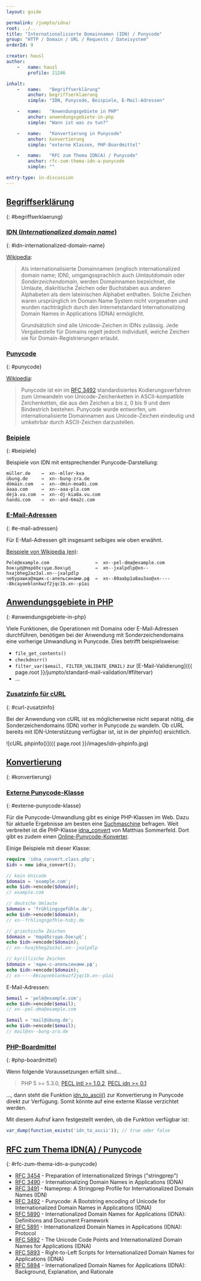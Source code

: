 ```yaml
---
layout: guide

permalink: /jumpto/idna/
root: ../..
title: "Internationalisierte Domainnamen (IDN) / Punycode"
group: "HTTP / Domain / URL / Requests / Dateisystem"
orderId: 9

creator: hausl
author:
    -   name: hausl
        profile: 21246

inhalt:
    -   name:   "Begriffserklärung"
        anchor: begriffserklaerung
        simple: "IDN, Punycode, Beispiele, E-Mail-Adressen"

    -   name:   "Anwendungsgebiete in PHP"
        anchor: anwendungsgebiete-in-php
        simple: "Wann ist was zu tun?"

    -   name:   "Konvertierung in Punycode"
        anchor: konvertierung
        simple: "externe Klassen, PHP-Boardmittel"

    -   name:   "RFC zum Thema IDN(A) / Punycode"
        anchor: rfc-zum-thema-idn-a-punycode
        simple: ""

entry-type: in-discussion
---
```


## [Begriffserklärung](#begriffserklaerung)
{: #begriffserklaerung}

### [IDN (*Internationalized domain name*)](#idn-internationalized-domain-name)
{: #idn-internationalized-domain-name}

[Wikipedia](http://de.wikipedia.org/wiki/Internationalisierter_Domainname):

> Als internationalisierte Domainnamen (englisch internationalized domain name; IDN), umgangssprachlich auch *Umlautdomain* oder *Sonderzeichendomain*, werden Domainnamen bezeichnet, die Umlaute, diakritische Zeichen oder Buchstaben aus anderen Alphabeten als dem lateinischen Alphabet enthalten. Solche Zeichen waren ursprünglich im Domain Name System nicht vorgesehen und wurden nachträglich durch den Internetstandard Internationalizing Domain Names in Applications (IDNA) ermöglicht.
>
> Grundsätzlich sind alle Unicode-Zeichen in IDNs zulässig. Jede Vergabestelle für Domains regelt jedoch individuell, welche Zeichen sie für Domain-Registrierungen erlaubt.

### [Punycode](#punycode)
{: #punycode}

[Wikipedia](http://de.wikipedia.org/wiki/Punycode):

> Punycode ist ein im [RFC 3492](http://tools.ietf.org/html/rfc3492) standardisiertes Kodierungsverfahren zum Umwandeln von Unicode-Zeichenketten in ASCII-kompatible Zeichenketten, die aus den Zeichen a bis z, 0 bis 9 und dem Bindestrich bestehen. Punycode wurde entworfen, um internationalisierte Domainnamen aus Unicode-Zeichen eindeutig und umkehrbar durch ASCII-Zeichen darzustellen.

### [Beipiele](#beipiele)
{: #beipiele}

Beispiele von IDN mit entsprechender Punycode-Darstellung:

~~~
müller.de    →  xn--mller-kva
übung.de     →  xn--bung-zra.de
dömäin.com   →  xn--dmin-moa0i.com
äaaa.com     →  xn--aaa-pla.com
déjà.vu.com  →  xn--dj-kia8a.vu.com
ñandú.com    →  xn--and-6ma2c.com
~~~

### [E-Mail-Adressen](#e-mail-adressen)
{: #e-mail-adressen}

Für E-Mail-Adressen gilt insgesamt selbiges wie oben erwähnt.

[Beispiele von Wikipedia (en)](http://en.wikipedia.org/wiki/Email_address#Internationalization_examples):

~~~
Pelé@example.com                 →  xn--pel-dma@example.com
δοκιμή@παράδειγμα.δοκιμή         →  xn--jxalpdlp@xn--hxajbheg2az3al.xn--jxalpdlp
чебурашка@ящик-с-апельсинами.рф  →  xn--80aabp1a8au3ao@xn-----8kcayoeblonkwzf2jqc1b.xn--p1ai
~~~



## [Anwendungsgebiete in PHP](#anwendungsgebiete-in-php)
{: #anwendungsgebiete-in-php}

Viele Funktionen, die Operationen mit Domains oder E-Mail-Adressen durchführen, benötigen bei der Anwendung mit Sonderzeichendomains eine vorherige Umwandlung in Punycode. Dies betrifft beispielsweise:

- `file_get_contents()`
- `checkdnsrr()`
- `filter_var($email, FILTER_VALIDATE_EMAIL)` zur [E-Mail-Validierung]({{ page.root }}/jumpto/standard-mail-validation/#filtervar)
- …

### [Zusatzinfo für cURL](#curl-zusatzinfo)
{: #curl-zusatzinfo}

Bei der Anwendung von cURL ist es möglicherweise nicht separat nötig, die Sonderzeichendomains (IDN) vorher in Punycode zu wandeln. Ob cURL bereits mit IDN-Unterstützung verfügbar ist, ist in der phpinfo() ersichtlich.

![cURL phpinfo()]({{ page.root }}/images/idn-phpinfo.jpg)



## [Konvertierung](#konvertierung)
{: #konvertierung}

### [Externe Punycode-Klasse](#externe-punycode-klasse)
{: #externe-punycode-klasse}

Für die Punycode-Umwandlung gibt es einige PHP-Klassen im Web. Dazu für aktuelle Ergebnisse am besten eine [Suchmaschine] befragen. Weit verbreitet ist die PHP-Klasse [idna_convert] von Matthias Sommerfeld. Dort gibt es zudem einen [Online-Punycode-Konverter][OPK].

[Suchmaschine]: https://duckduckgo.com/?q=!g+php+(punycode+OR+idna+converter)
[idna_convert]: http://phlymail.com/de/downloads/idna-convert.html
[OPK]: http://idnaconv.phlymail.de/?lang=de

Einige Beispiele mit dieser Klasse:

~~~ php
require 'idna_convert.class.php';
$idn = new idna_convert();

// kein Unicode
$domain = 'example.com';
echo $idn->encode($domain);
// example.com

// deutsche Umlaute
$domain = 'frühlingsgefühle.de';
echo $idn->encode($domain);
// xn--frhlingsgefhle-hsbj.de

// griechische Zeichen
$domain = 'παράδειγμα.δοκιμή';
echo $idn->encode($domain);
// xn--hxajbheg2az3al.xn--jxalpdlp

// kyrillische Zeichen
$domain = 'ящик-с-апельсинами.рф';
echo $idn->encode($domain);
// xn-----8kcayoeblonkwzf2jqc1b.xn--p1ai
~~~

E-Mail-Adressen:

~~~ php
$email = 'pelé@example.com';
echo $idn->encode($email);
// xn--pel-dma@example.com

$email = 'mail@übung.de';
echo $idn->encode($email);
// mail@xn--bung-zra.de
~~~

### [PHP-Boardmittel](#php-boardmittel)
{: #php-boardmittel}

Wenn folgende Voraussetzungen erfüllt sind…

> PHP 5 >= 5.3.0, [PECL intl >= 1.0.2](http://pecl.php.net/package/intl), [PECL idn >= 0.1](http://pecl.php.net/package/idn)

…, dann steht die Funktion [idn_to_ascii()](http://php.net/manual/de/function.idn-to-ascii.php) zur Konvertierung in Punycode direkt zur Verfügung. Somit könnte auf eine externe Klasse verzichtet werden.

Mit diesem Aufruf kann festgestellt werden, ob die Funktion verfügbar ist:

~~~ php
var_dump(function_exists('idn_to_ascii')); // true oder false
~~~



## [RFC zum Thema IDN(A) / Punycode](#rfc-zum-thema-idn-a-punycode)
{: #rfc-zum-thema-idn-a-punycode}

- [RFC 3454](http://tools.ietf.org/html/rfc3454) - Preparation of Internationalized Strings ("stringprep")
- [RFC 3490](http://tools.ietf.org/html/rfc3490) - Internationalizing Domain Names in Applications (IDNA)
- [RFC 3491](http://tools.ietf.org/html/rfc3491) - Nameprep: A Stringprep Profile for Internationalized Domain Names (IDN)
- [RFC 3492](http://tools.ietf.org/html/rfc3492) - Punycode: A Bootstring encoding of Unicode for Internationalized Domain Names in Applications (IDNA)
- [RFC 5890](http://tools.ietf.org/html/rfc5890) - Internationalized Domain Names for Applications (IDNA): Definitions and Document Framework
- [RFC 5891](http://tools.ietf.org/html/rfc5891) - Internationalized Domain Names in Applications (IDNA): Protocol
- [RFC 5892](http://tools.ietf.org/html/rfc5892) - The Unicode Code Points and Internationalized Domain Names for Applications (IDNA)
- [RFC 5893](http://tools.ietf.org/html/rfc5893) - Right-to-Left Scripts for Internationalized Domain Names for Applications (IDNA)
- [RFC 5894](http://tools.ietf.org/html/rfc5894) - Internationalized Domain Names for Applications (IDNA): Background, Explanation, and Rationale
